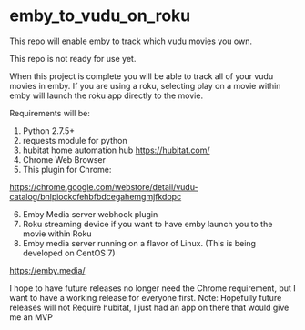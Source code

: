 # emby_to_vudu_on_roku
This repo will enable emby to track which vudu movies you own.

This repo is not ready for use yet.

When this project is complete you will be able to track all of your vudu movies in emby.  If you are using a roku, selecting play on a movie within emby will launch the roku app directly to the movie.

Requirements will be:
1. Python 2.7.5+
2. requests module for python
3. hubitat home automation hub
https://hubitat.com/
4. Chrome Web Browser
5. This plugin for Chrome:

https://chrome.google.com/webstore/detail/vudu-catalog/bnlpiockcfehbfbdcegahemgmjfkdopc

6. Emby Media server webhook plugin
7. Roku streaming device if you want to have emby launch you to the movie within Roku
8. Emby media server running on a flavor of Linux.  (This is being developed on CentOS 7)

https://emby.media/

I hope to have future releases no longer need the Chrome requirement, but I want to have a working release for everyone first.
Note:  Hopefully future releases will not Require hubitat, I just had an app on there that would give me an MVP
